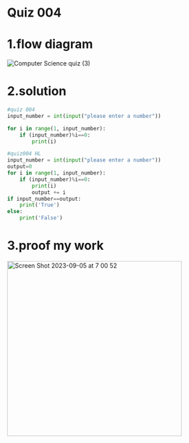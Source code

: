 # Quiz 004
# 1.flow diagram
![Computer Science quiz (3)](https://github.com/Happa1/unit1-2024/assets/142579414/ffb7d04c-7c34-4742-95da-f3339931ec62)


# 2.solution
```.py
#quiz 004
input_number = int(input("please enter a number"))

for i in range(1, input_number):
    if (input_number)%i==0:
        print(i)

#quiz004 HL
input_number = int(input("please enter a number"))
output=0
for i in range(1, input_number):
    if (input_number)%i==0:
        print(i)
        output += i
if input_number==output:
    print('True')
else:
    print('False')
```

# 3.proof my work
<img width="406" alt="Screen Shot 2023-09-05 at 7 00 52" src="https://github.com/Happa1/unit1-2024/assets/142579414/2998f951-6f94-47ef-b30e-f8b4212023e0">

